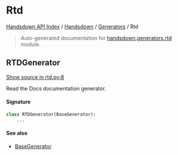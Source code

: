 # Rtd

[Handsdown API Index](../../README.md#handsdown-api-index) / [Handsdown](../index.md#handsdown) / [Generators](./index.md#generators) / Rtd

> Auto-generated documentation for [handsdown.generators.rtd](https://github.com/vemel/handsdown/blob/main/handsdown/generators/rtd.py) module.

## RTDGenerator

[Show source in rtd.py:8](https://github.com/vemel/handsdown/blob/main/handsdown/generators/rtd.py#L8)

Read the Docs documentation generator.

#### Signature

```python
class RTDGenerator(BaseGenerator):
    ...
```

#### See also

- [BaseGenerator](./base.md#basegenerator)
